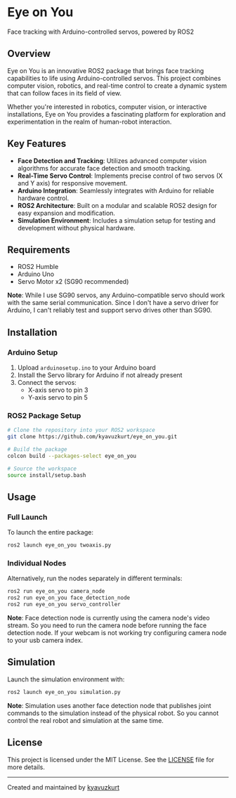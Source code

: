 # Eye on You

Face tracking with Arduino-controlled servos, powered by ROS2

## Overview

Eye on You is an innovative ROS2 package that brings face tracking capabilities to life using Arduino-controlled servos. This project combines computer vision, robotics, and real-time control to create a dynamic system that can follow faces in its field of view.

Whether you're interested in robotics, computer vision, or interactive installations, Eye on You provides a fascinating platform for exploration and experimentation in the realm of human-robot interaction.

## Key Features

- **Face Detection and Tracking**: Utilizes advanced computer vision algorithms for accurate face detection and smooth tracking.
- **Real-Time Servo Control**: Implements precise control of two servos (X and Y axis) for responsive movement.
- **Arduino Integration**: Seamlessly integrates with Arduino for reliable hardware control.
- **ROS2 Architecture**: Built on a modular and scalable ROS2 design for easy expansion and modification.
- **Simulation Environment**: Includes a simulation setup for testing and development without physical hardware.

## Requirements 

- ROS2 Humble
- Arduino Uno
- Servo Motor x2 (SG90 recommended)

**Note**: While I use SG90 servos, any Arduino-compatible servo should work with the same serial communication. Since I don't have a servo driver for Arduino, I can't reliably test and support servo drives other than SG90.

## Installation

### Arduino Setup

1. Upload `arduinosetup.ino` to your Arduino board
2. Install the Servo library for Arduino if not already present
3. Connect the servos:
   - X-axis servo to pin 3
   - Y-axis servo to pin 5

### ROS2 Package Setup

```bash
# Clone the repository into your ROS2 workspace
git clone https://github.com/kyavuzkurt/eye_on_you.git

# Build the package
colcon build --packages-select eye_on_you

# Source the workspace
source install/setup.bash
```

## Usage

### Full Launch
To launch the entire package:
```bash
ros2 launch eye_on_you twoaxis.py
```

### Individual Nodes
Alternatively, run the nodes separately in different terminals:
```bash
ros2 run eye_on_you camera_node
ros2 run eye_on_you face_detection_node
ros2 run eye_on_you servo_controller
```
**Note**: Face detection node is currently using the camera node's video stream. So you need to run the camera node before running the face detection node. If your webcam is not working try configuring camera node to your usb camera index.


## Simulation

Launch the simulation environment with:
```bash
ros2 launch eye_on_you simulation.py
```

**Note**: Simulation uses another face detection node that publishes joint commands to the simulation instead of the physical robot. So you cannot control the real robot and simulation at the same time.



## License

This project is licensed under the MIT License. See the [LICENSE](LICENSE) file for more details.

---

Created and maintained by [kyavuzkurt](https://github.com/kyavuzkurt)
